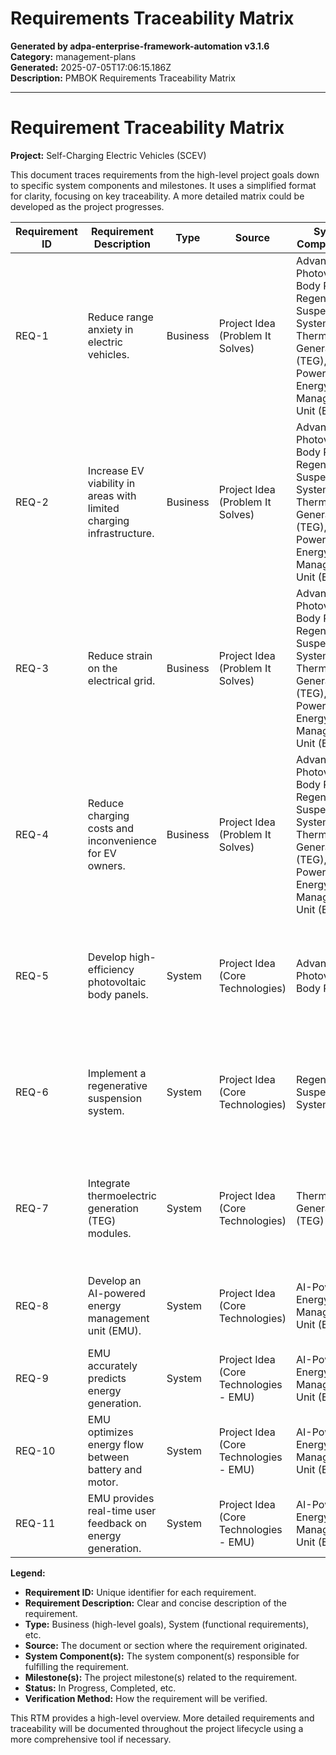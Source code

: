# Requirements Traceability Matrix

**Generated by adpa-enterprise-framework-automation v3.1.6**  
**Category:** management-plans  
**Generated:** 2025-07-05T17:06:15.186Z  
**Description:** PMBOK Requirements Traceability Matrix

---

# Requirement Traceability Matrix

**Project:** Self-Charging Electric Vehicles (SCEV)

This document traces requirements from the high-level project goals down to specific system components and milestones.  It uses a simplified format for clarity, focusing on key traceability.  A more detailed matrix could be developed as the project progresses.

| Requirement ID | Requirement Description | Type | Source | System Component(s) | Milestone(s) | Status | Verification Method |
|---|---|---|---|---|---|---|---|
| REQ-1 | Reduce range anxiety in electric vehicles. | Business | Project Idea (Problem It Solves) |  Advanced Photovoltaic Body Panels, Regenerative Suspension System, Thermoelectric Generation (TEG), AI-Powered Energy Management Unit (EMU) | M1, M2, M3, M4 | In Progress | Simulation (M1), Prototype Testing (M2), Test Mule Data (M3), EMU Performance Metrics (M4) |
| REQ-2 | Increase EV viability in areas with limited charging infrastructure. | Business | Project Idea (Problem It Solves) | Advanced Photovoltaic Body Panels, Regenerative Suspension System, Thermoelectric Generation (TEG), AI-Powered Energy Management Unit (EMU) | M1, M2, M3, M4 | In Progress | Simulation (M1), Prototype Testing (M2), Test Mule Data (M3), EMU Performance Metrics (M4) |
| REQ-3 | Reduce strain on the electrical grid. | Business | Project Idea (Problem It Solves) | Advanced Photovoltaic Body Panels, Regenerative Suspension System, Thermoelectric Generation (TEG), AI-Powered Energy Management Unit (EMU) | M1, M2, M3, M4 | In Progress | Simulation (M1), Prototype Testing (M2), Test Mule Data (M3), EMU Performance Metrics (M4) |
| REQ-4 | Reduce charging costs and inconvenience for EV owners. | Business | Project Idea (Problem It Solves) | Advanced Photovoltaic Body Panels, Regenerative Suspension System, Thermoelectric Generation (TEG), AI-Powered Energy Management Unit (EMU) | M1, M2, M3, M4 | In Progress | Simulation (M1), Prototype Testing (M2), Test Mule Data (M3), EMU Performance Metrics (M4) |
| REQ-5 | Develop high-efficiency photovoltaic body panels. | System | Project Idea (Core Technologies) | Advanced Photovoltaic Body Panels | M1, M2, M3 | In Progress |  Material testing (M1), Power output testing (M2), Real-world energy generation data (M3) |
| REQ-6 | Implement a regenerative suspension system. | System | Project Idea (Core Technologies) | Regenerative Suspension System | M1, M2, M3 | In Progress |  Efficiency testing (M1), Energy conversion testing (M2), Real-world energy generation data (M3) |
| REQ-7 | Integrate thermoelectric generation (TEG) modules. | System | Project Idea (Core Technologies) | Thermoelectric Generation (TEG) | M1, M2, M3 | In Progress |  Efficiency testing (M1), Power output testing (M2), Real-world energy generation data (M3) |
| REQ-8 | Develop an AI-powered energy management unit (EMU). | System | Project Idea (Core Technologies) | AI-Powered Energy Management Unit (EMU) | M1, M4 | In Progress |  Algorithm accuracy testing (M1), Data logging and analysis (M4) |
| REQ-9 | EMU accurately predicts energy generation. | System | Project Idea (Core Technologies - EMU) | AI-Powered Energy Management Unit (EMU) | M4 | In Progress | Predictive model accuracy testing (M4) |
| REQ-10 | EMU optimizes energy flow between battery and motor. | System | Project Idea (Core Technologies - EMU) | AI-Powered Energy Management Unit (EMU) | M4 | In Progress | Real-time energy flow optimization testing (M4) |
| REQ-11 | EMU provides real-time user feedback on energy generation. | System | Project Idea (Core Technologies - EMU) | AI-Powered Energy Management Unit (EMU) | M4 | In Progress | User interface testing (M4) |


**Legend:**

* **Requirement ID:** Unique identifier for each requirement.
* **Requirement Description:** Clear and concise description of the requirement.
* **Type:**  Business (high-level goals), System (functional requirements), etc.
* **Source:**  The document or section where the requirement originated.
* **System Component(s):** The system component(s) responsible for fulfilling the requirement.
* **Milestone(s):** The project milestone(s) related to the requirement.
* **Status:**  In Progress, Completed, etc.
* **Verification Method:**  How the requirement will be verified.


This RTM provides a high-level overview.  More detailed requirements and traceability will be documented throughout the project lifecycle using a more comprehensive tool if necessary.
